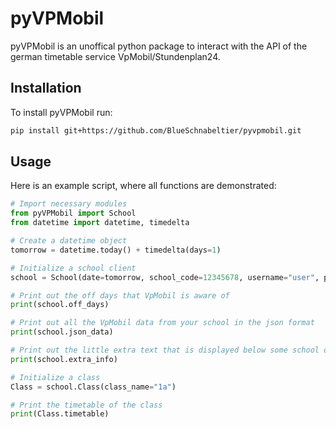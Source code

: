 # pyVPMobil
pyVPMobil is an unoffical python package to interact with the API of the german timetable service VpMobil/Stundenplan24.

## Installation
To install pyVPMobil run:
```bash
pip install git+https://github.com/BlueSchnabeltier/pyvpmobil.git
```

## Usage
Here is an example script, where all functions are demonstrated:
```python
# Import necessary modules 
from pyVPMobil import School
from datetime import datetime, timedelta

# Create a datetime object
tomorrow = datetime.today() + timedelta(days=1)

# Initialize a school client
school = School(date=tomorrow, school_code=12345678, username="user", password="password")

# Print out the off days that VpMobil is aware of
print(school.off_days)

# Print out all the VpMobil data from your school in the json format
print(school.json_data)

# Print out the little extra text that is displayed below some school days in VpMobil
print(school.extra_info)

# Initialize a class
Class = school.Class(class_name="1a")

# Print the timetable of the class
print(Class.timetable)
```
